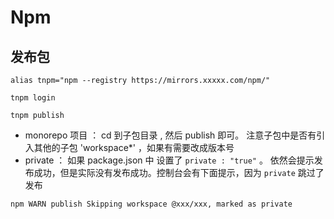 # Npm

## 发布包

```
alias tnpm="npm --registry https://mirrors.xxxxx.com/npm/"

tnpm login

tnpm publish
```

- monorepo 项目 ： cd 到子包目录 , 然后 publish 即可。 注意子包中是否有引入其他的子包 'workspace\*' ，如果有需要改成版本号
- private ： 如果 package.json 中 设置了 `private : "true"` 。 依然会提示发布成功，但是实际没有发布成功。控制台会有下面提示，因为 `private` 跳过了发布

```
npm WARN publish Skipping workspace @xxx/xxx, marked as private
```
